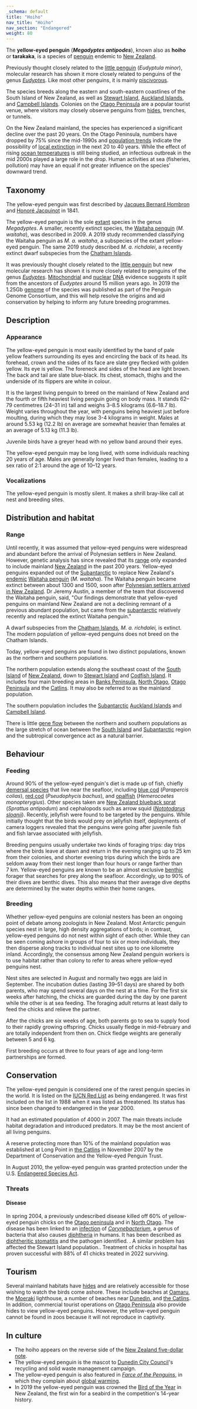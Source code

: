 ```yaml
---
_schema: default
title: "Hoiho"
nav_title: "Hoiho"
nav_section: "Endangered"
weight: 80
---
```

                                   



 

The **yellow-eyed penguin** (_**Megadyptes antipodes**_), known also as **hoiho** or **tarakaka**, is a species of [penguin](https://en.wikipedia.org/wiki/Penguin) endemic to [New Zealand](https://en.wikipedia.org/wiki/New_Zealand).

Previously thought closely related to the [little penguin](https://en.wikipedia.org/wiki/Little_penguin) (_Eudyptula minor_), molecular research has shown it more closely related to penguins of the genus _[Eudyptes](https://en.wikipedia.org/wiki/Eudyptes)_. Like most other penguins, it is mainly [piscivorous](https://en.wikipedia.org/wiki/Piscivorous).

The species breeds along the eastern and south-eastern coastlines of the South Island of New Zealand, as well as [Stewart Island](https://en.wikipedia.org/wiki/Stewart_Island/Rakiura), [Auckland Islands](https://en.wikipedia.org/wiki/Auckland_Islands), and [Campbell Islands](https://en.wikipedia.org/wiki/Campbell_Islands). Colonies on the [Otago Peninsula](https://en.wikipedia.org/wiki/Otago_Peninsula) are a popular tourist venue, where visitors may closely observe penguins from [hides](https://en.wikipedia.org/wiki/Bird_hide), trenches, or tunnels.

On the New Zealand mainland, the species has experienced a significant decline over the past 20 years. On the Otago Peninsula, numbers have dropped by 75% since the mid-1990s and [population trends](https://en.wikipedia.org/wiki/Population_trend) indicate the possibility of [local extinction](https://en.wikipedia.org/wiki/Local_extinction) in the next 20 to 40 years. While the effect of rising [ocean temperatures](https://en.wikipedia.org/wiki/Effects_of_global_warming_on_oceans) is still being studied, an infectious outbreak in the mid 2000s played a large role in the drop. Human activities at sea (fisheries, pollution) may have an equal if not greater influence on the species' downward trend.

Taxonomy
------------

The yellow-eyed penguin was first described by [Jacques Bernard Hombron](https://en.wikipedia.org/wiki/Jacques_Bernard_Hombron) and [Honoré Jacquinot](https://en.wikipedia.org/wiki/Honor%C3%A9_Jacquinot) in 1841.

The yellow-eyed penguin is the sole [extant](https://en.wikipedia.org/wiki/Extant_taxon) species in the genus _Megadyptes_. A smaller, recently extinct species, the [Waitaha penguin](https://en.wikipedia.org/wiki/Waitaha_penguin) (_M. waitaha_), was described in 2009. A 2019 study recommended classifying the Waitaha penguin as _M. a. waitaha_, a subspecies of the extant yellow-eyed penguin. The same 2019 study described _M. a. richdalei_, a recently extinct dwarf subspecies from the [Chatham Islands](https://en.wikipedia.org/wiki/Chatham_Islands).

It was previously thought closely related to the [little penguin](https://en.wikipedia.org/wiki/Little_penguin) but new molecular research has shown it is more closely related to penguins of the genus _[Eudyptes](https://en.wikipedia.org/wiki/Eudyptes)_. [Mitochondrial](https://en.wikipedia.org/wiki/Mitochondrial) and [nuclear](https://en.wikipedia.org/wiki/Cell_nucleus) [DNA](https://en.wikipedia.org/wiki/DNA) evidence suggests it split from the ancestors of _Eudyptes_ around 15 million years ago. In 2019 the 1.25Gb [genome](https://en.wikipedia.org/wiki/Genome) of the species was published as part of the Penguin Genome Consortium, and this will help resolve the origins and aid conservation by helping to inform any future breeding programmes.

Description
---------------

### Appearance

The yellow-eyed penguin is most easily identified by the band of pale yellow feathers surrounding its eyes and encircling the back of its head. Its forehead, crown and the sides of its face are slate grey flecked with golden yellow. Its eye is yellow. The foreneck and sides of the head are light brown. The back and tail are slate blue-black. Its chest, stomach, thighs and the underside of its flippers are white in colour.

It is the largest living penguin to breed on the mainland of New Zealand and the fourth or fifth heaviest living penguin going on body mass. It stands 62–79 centimetres (24–31 in) tall and weighs 3–8.5 kilograms (6.6–18.7 lb). Weight varies throughout the year, with penguins being heaviest just before moulting, during which they may lose 3-4 kilograms in weight. Males at around 5.53 kg (12.2 lb) on average are somewhat heavier than females at an average of 5.13 kg (11.3 lb).

Juvenile birds have a greyer head with no yellow band around their eyes.

The yellow-eyed penguin may be long lived, with some individuals reaching 20 years of age. Males are generally longer lived than females, leading to a sex ratio of 2:1 around the age of 10–12 years.

### Vocalizations

The yellow-eyed penguin is mostly silent. It makes a shrill bray-like call at nest and breeding sites.

Distribution and habitat
----------------------------

### Range

Until recently, it was assumed that yellow-eyed penguins were widespread and abundant before the arrival of Polynesian settlers in New Zealand. However, genetic analysis has since revealed that its [range](https://en.wikipedia.org/wiki/Range_(biology)) only expanded to include mainland [New Zealand](https://en.wikipedia.org/wiki/New_Zealand) in the past 200 years. Yellow-eyed penguins expanded out of the [Subantarctic](https://en.wikipedia.org/wiki/Subantarctic) to replace New Zealand's [endemic](https://en.wikipedia.org/wiki/Endemism) [Waitaha penguin](https://en.wikipedia.org/wiki/Waitaha_penguin) (_M. waitaha_). The Waitaha penguin became extinct between about 1300 and 1500, soon after [Polynesian settlers arrived in New Zealand](https://en.wikipedia.org/wiki/Immigration_to_New_Zealand). Dr Jeremy Austin, a member of the team that discovered the Waitaha penguin, said, "Our findings demonstrate that yellow-eyed penguins on mainland New Zealand are not a declining remnant of a previous abundant population, but came from the [subantarctic](https://en.wikipedia.org/wiki/Subantarctic) relatively recently and replaced the extinct Waitaha penguin."

A dwarf subspecies from the [Chatham Islands](https://en.wikipedia.org/wiki/Chatham_Islands), _M. a. richdalei,_ is extinct. The modern population of yellow-eyed penguins does not breed on the Chatham Islands.

Today, yellow-eyed penguins are found in two distinct populations, known as the northern and southern populations.

The northern population extends along the southeast coast of the [South Island](https://en.wikipedia.org/wiki/South_Island) of [New Zealand](https://en.wikipedia.org/wiki/New_Zealand), down to [Stewart Island](https://en.wikipedia.org/wiki/Stewart_Island) and [Codfish Island](https://en.wikipedia.org/wiki/Codfish_Island). It includes four main breeding areas in [Banks Peninsula](https://en.wikipedia.org/wiki/Banks_Peninsula), [North Otago](https://en.wikipedia.org/wiki/North_Otago), [Otago Peninsula](https://en.wikipedia.org/wiki/Otago_Peninsula) and the [Catlins](https://en.wikipedia.org/wiki/The_Catlins). It may also be referred to as the mainland population.

The southern population includes the [Subantarctic](https://en.wikipedia.org/wiki/Subantarctic) [Auckland Islands](https://en.wikipedia.org/wiki/Auckland_Islands) and [Campbell Island](https://en.wikipedia.org/wiki/Campbell_Island,_New_Zealand).

There is little [gene flow](https://en.wikipedia.org/wiki/Gene_flow) between the northern and southern populations as the large stretch of ocean between the [South Island](https://en.wikipedia.org/wiki/South_Island) and [Subantarctic](https://en.wikipedia.org/wiki/Subantarctic) region and the subtropical convergence act as a natural barrier.

Behaviour
-------------

### Feeding

Around 90% of the yellow-eyed penguin's diet is made up of fish, chiefly [demersal species](https://en.wikipedia.org/wiki/Demersal_fish) that live near the seafloor, including [blue cod](https://en.wikipedia.org/wiki/Blue_cod) (_Parapercis colias_), [red cod](https://en.wikipedia.org/wiki/Red_codling) (_Pseudophycis bachus_), and [opalfish](https://en.wikipedia.org/wiki/Opalfish) (_Hemerocoetes monopterygius_). Other species taken are [New Zealand blueback sprat](https://en.wikipedia.org/wiki/New_Zealand_blueback_sprat) (_Sprattus antipodum_) and cephalopods such as arrow squid (_[Nototodarus sloanii](https://en.wikipedia.org/wiki/Nototodarus_sloanii)_). Recently, jellyfish were found to be targeted by the penguins. While initially thought that the birds would prey on jellyfish itself, deployments of camera loggers revealed that the penguins were going after juvenile fish and fish larvae associated with jellyfish.

Breeding penguins usually undertake two kinds of foraging trips: day trips where the birds leave at dawn and return in the evening ranging up to 25 km from their colonies, and shorter evening trips during which the birds are seldom away from their nest longer than four hours or range farther than 7 km. Yellow-eyed penguins are known to be an almost exclusive [benthic](https://en.wikipedia.org/wiki/Benthic_zone) forager that searches for prey along the seafloor. Accordingly, up to 90% of their dives are benthic dives. This also means that their average dive depths are determined by the water depths within their home ranges.

### Breeding

Whether yellow-eyed penguins are colonial nesters has been an ongoing point of debate among zoologists in New Zealand. Most Antarctic penguin species nest in large, high density aggregations of birds; in contrast, yellow-eyed penguins do not nest within sight of each other. While they can be seen coming ashore in groups of four to six or more individuals, they then disperse along tracks to individual nest sites up to one kilometre inland. Accordingly, the consensus among New Zealand penguin workers is to use habitat rather than colony to refer to areas where yellow-eyed penguins nest.

Nest sites are selected in August and normally two eggs are laid in September. The incubation duties (lasting 39–51 days) are shared by both parents, who may spend several days on the nest at a time. For the first six weeks after hatching, the chicks are guarded during the day by one parent while the other is at sea feeding. The foraging adult returns at least daily to feed the chicks and relieve the partner.

After the chicks are six weeks of age, both parents go to sea to supply food to their rapidly growing offspring. Chicks usually fledge in mid-February and are totally independent from then on. Chick fledge weights are generally between 5 and 6 kg.

First breeding occurs at three to four years of age and long-term partnerships are formed.

Conservation
----------------

The yellow-eyed penguin is considered one of the rarest penguin species in the world. It is listed on the [IUCN Red List](https://en.wikipedia.org/wiki/IUCN_Red_List) as being endangered. It was first included on the list in 1988 when it was listed as threatened. Its status has since been changed to endangered in the year 2000.

It had an estimated population of 4000 in 2007. The main threats include habitat degradation and introduced predators. It may be the most ancient of all living penguins.

A reserve protecting more than 10% of the mainland population was established at Long Point in [the Catlins](https://en.wikipedia.org/wiki/The_Catlins) in November 2007 by the Department of Conservation and the Yellow-eyed Penguin Trust.

In August 2010, the yellow-eyed penguin was granted protection under the U.S. [Endangered Species Act](https://en.wikipedia.org/wiki/Endangered_Species_Act).

### Threats

#### Disease

In spring 2004, a previously undescribed disease killed off 60% of yellow-eyed penguin chicks on the [Otago peninsula](https://en.wikipedia.org/wiki/Otago_peninsula) and in [North Otago](https://en.wikipedia.org/wiki/North_Otago). The disease has been linked to an [infection](https://en.wikipedia.org/wiki/Infection) of _[Corynebacterium](https://en.wikipedia.org/wiki/Corynebacterium)_, a genus of bacteria that also causes [diphtheria](https://en.wikipedia.org/wiki/Diphtheria) in humans. It has been described as [diphtheritic stomatitis](https://en.wikipedia.org/wiki/Diphtheritic_stomatitis) and the pathogen identified. . A similar problem has affected the Stewart Island population.. Treatment of chicks in hospital has proven successful with 88% of 41 chicks treated in 2022 surviving.

Tourism
-----------

Several mainland habitats have [hides](https://en.wikipedia.org/wiki/Bird_hide) and are relatively accessible for those wishing to watch the birds come ashore. These include beaches at [Oamaru](https://en.wikipedia.org/wiki/Oamaru), the [Moeraki](https://en.wikipedia.org/wiki/Moeraki) lighthouse, a number of beaches near [Dunedin](https://en.wikipedia.org/wiki/Dunedin), and [the Catlins](https://en.wikipedia.org/wiki/The_Catlins). In addition, commercial tourist operations on [Otago Peninsula](https://en.wikipedia.org/wiki/Otago_Peninsula) also provide hides to view yellow-eyed penguins. However, the yellow-eyed penguin cannot be found in zoos because it will not reproduce in captivity.

In culture
--------------

*   The hoiho appears on the reverse side of the [New Zealand five-dollar note](https://en.wikipedia.org/wiki/New_Zealand_five-dollar_note).
*   The yellow-eyed penguin is the mascot to [Dunedin City Council](https://en.wikipedia.org/wiki/Dunedin)'s recycling and solid waste management campaign.
*   The yellow-eyed penguin is also featured in _[Farce of the Penguins](https://en.wikipedia.org/wiki/Farce_of_the_Penguins)_, in which they complain about [global warming](https://en.wikipedia.org/wiki/Global_warming).
*   In 2019 the yellow-eyed penguin was crowned the [Bird of the Year](https://en.wikipedia.org/wiki/Bird_of_the_Year) in New Zealand, the first win for a seabird in the competition's 14-year history.

